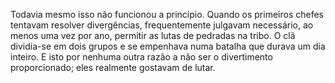 ﻿Todavia mesmo isso não funcionou a princípio. Quando os primeiros chefes tentavam resolver divergências, frequentemente julgavam necessário, ao menos uma vez por ano, permitir as lutas de pedradas na tribo. O clã dividia-se em dois grupos e se empenhava numa batalha que durava um dia inteiro. E isto por nenhuma outra razão a não ser o divertimento proporcionado; eles realmente gostavam de lutar.